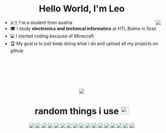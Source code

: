 
<h1 align='center'>Hello World, I'm <b>Leo</b></h1>

<div>
  <img align="right" src="https://upload.wikimedia.org/wikipedia/commons/3/3f/Totally_not_a_Rickroll_QR_code.png" />

  <ul>
    <li>🇦🇹 I'm a student from austria</li>
    <li>🎓 I study <b>electronics and technical informatics</b> at HTL Bulme in Graz</li>
    <li>💻 I started coding because of Minecraft</li>
    <li>🏆 My goal is to just keep doing what i do and upload all my projects on github</li>
  </ul>
</div>
</br></br></br></br></br>

<p style="text-align:center;">
  <img src="https://github-readme-stats.vercel.app/api?username=leschi4banane&show_icons=true&theme=onedark&border_color=3d3d3d&hide_title=true&disable_animations=true" />
  </p>

<h1 align='center'>
random things i use
<img src="https://upload.wikimedia.org/wikipedia/en/9/9a/Trollface_non-free.png" height="25">
</h1>

<p align='center'>
  <img align="center" src="https://img.shields.io/badge/mac%20os-000000?style=for-the-badge&logo=apple&logoColor=white" />
  <img align="center" src="https://img.shields.io/badge/iOS-000000?style=for-the-badge&logo=ios&logoColor=white" />
  <img align="center" src="https://img.shields.io/badge/Linode-00A95C?style=for-the-badge&logo=Linode&logoColor=white" />
  <img align="center" src="https://img.shields.io/badge/iCloud-3693F3?style=for-the-badge&logo=iCloud&logoColor=white" />
  <img align="center" src="https://img.shields.io/badge/McDonald's-FBC817?style=for-the-badge&logo=McDonald's&logoColor=white" />
  <img align="center" src="https://img.shields.io/badge/Markdown-000000?style=for-the-badge&logo=markdown&logoColor=white" />
  <img align="center" src="https://img.shields.io/badge/VSCode-0078D4?style=for-the-badge&logo=visual%20studio%20code&logoColor=white" />
  <img align="center" src="https://img.shields.io/badge/Xcode-007ACC?style=for-the-badge&logo=Xcode&logoColor=white" />
  <img align="center" src="https://img.shields.io/badge/Python-FFD43B?style=for-the-badge&logo=python&logoColor=white" />
  <img align="center" src="https://img.shields.io/badge/Swift-FA7343?style=for-the-badge&logo=swift&logoColor=white" />
  <img align="center" src="https://img.shields.io/badge/Kali_Linux-557C94?style=for-the-badge&logo=kali-linux&logoColor=white" />
  <img align="center" src="https://img.shields.io/badge/Reddit-FF4500?style=for-the-badge&logo=reddit&logoColor=white" />
  <img align="center" src="https://img.shields.io/badge/Spotify-1ED760?&style=for-the-badge&logo=spotify&logoColor=white" />
  <img align="center" src="https://img.shields.io/badge/YouTube-FF0000?style=for-the-badge&logo=youtube&logoColor=white" />
  <img align="center" src="https://img.shields.io/badge/iTerm2-000000?style=for-the-badge&logo=iterm2&logoColor=white" />
  <img align="center" src="https://img.shields.io/badge/Safari-000000?style=for-the-badge&logo=Safari&logoColor=white" />
  <img align="center" src="https://img.shields.io/badge/apple%20silicon-333333?style=for-the-badge&logo=apple&logoColor=white" />


  
  </p>

